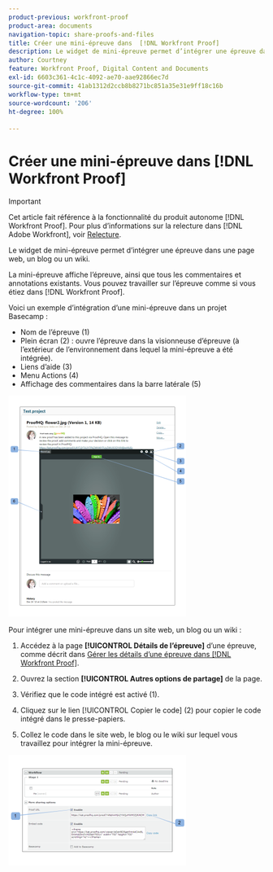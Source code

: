 ```yaml
---
product-previous: workfront-proof
product-area: documents
navigation-topic: share-proofs-and-files
title: Créer une mini-épreuve dans  [!DNL Workfront Proof]
description: Le widget de mini-épreuve permet d’intégrer une épreuve dans une page web, un blog ou un wiki.
author: Courtney
feature: Workfront Proof, Digital Content and Documents
exl-id: 6603c361-4c1c-4092-ae70-aae92866ec7d
source-git-commit: 41ab1312d2ccb8b8271bc851a35e31e9ff18c16b
workflow-type: tm+mt
source-wordcount: '206'
ht-degree: 100%

---
```


# Créer une mini-épreuve dans [!DNL Workfront Proof]

>[!IMPORTANT]
>
>Cet article fait référence à la fonctionnalité du produit autonome [!DNL Workfront Proof]. Pour plus d’informations sur la relecture dans [!DNL Adobe Workfront], voir [Relecture](../../../review-and-approve-work/proofing/proofing.md).

Le widget de mini-épreuve permet d’intégrer une épreuve dans une page web, un blog ou un wiki.

La mini-épreuve affiche l’épreuve, ainsi que tous les commentaires et annotations existants. Vous pouvez travailler sur l’épreuve comme si vous étiez dans [!DNL Workfront Proof].

Voici un exemple d’intégration d’une mini-épreuve dans un projet Basecamp :

* Nom de l’épreuve (1)
* Plein écran (2) : ouvre l’épreuve dans la visionneuse d’épreuve (à l’extérieur de l’environnement dans lequel la mini-épreuve a été intégrée).
* Liens d’aide (3)
* Menu Actions (4)
* Affichage des commentaires dans la barre latérale (5)

![Basecamp_miniproof.png](assets/basecamp-miniproof-350x435.png)

Pour intégrer une mini-épreuve dans un site web, un blog ou un wiki :

1. Accédez à la page **[!UICONTROL Détails de l’épreuve]** d’une épreuve, comme décrit dans [Gérer les détails d’une épreuve dans  [!DNL Workfront Proof]](../../../workfront-proof/wp-work-proofsfiles/manage-your-work/manage-proof-details.md).

1. Ouvrez la section **[!UICONTROL Autres options de partage]** de la page.
1. Vérifiez que le code intégré est activé (1).
1. Cliquez sur le lien [!UICONTROL Copier le code] (2) pour copier le code intégré dans le presse-papiers.
1. Collez le code dans le site web, le blog ou le wiki sur lequel vous travaillez pour intégrer la mini-épreuve.

![[!DNL Embed_code].png](assets/embed-code-350x218.png)
